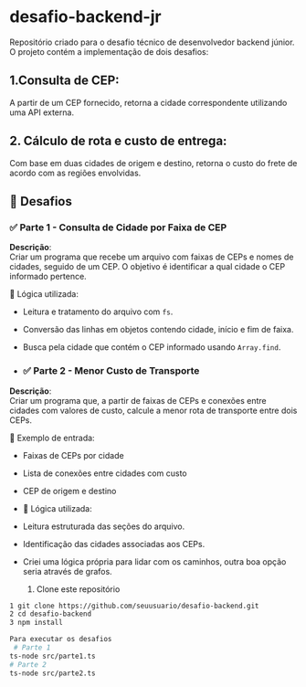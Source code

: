 # desafio-backend-jr
Repositório criado para o desafio técnico de desenvolvedor backend júnior. O projeto contém a implementação de dois desafios:

## 1.Consulta de CEP: 
A partir de um CEP fornecido, retorna a cidade correspondente utilizando uma API externa.

## 2. Cálculo de rota e custo de entrega: 
Com base em duas cidades de origem e destino, retorna o custo do frete de acordo com as regiões envolvidas.

## 🧩 Desafios

### ✅ Parte 1 - Consulta de Cidade por Faixa de CEP

**Descrição**:  
Criar um programa que recebe um arquivo com faixas de CEPs e nomes de cidades, seguido de um CEP. O objetivo é identificar a qual cidade o CEP informado pertence.

📌 Lógica utilizada:
- Leitura e tratamento do arquivo com `fs`.
- Conversão das linhas em objetos contendo cidade, início e fim de faixa.
- Busca pela cidade que contém o CEP informado usando `Array.find`.

- ### ✅ Parte 2 - Menor Custo de Transporte

**Descrição**:  
Criar um programa que, a partir de faixas de CEPs e conexões entre cidades com valores de custo, calcule a menor rota de transporte entre dois CEPs.

📂 Exemplo de entrada:
- Faixas de CEPs por cidade
- Lista de conexões entre cidades com custo
- CEP de origem e destino

- 📌 Lógica utilizada:
- Leitura estruturada das seções do arquivo.
- Identificação das cidades associadas aos CEPs.
- Criei uma lógica própria para lidar com os caminhos, outra boa opção seria através de grafos.

  1. Clone este repositório
```bash
1 git clone https://github.com/seuusuario/desafio-backend.git
2 cd desafio-backend
3 npm install

Para executar os desafios
 # Parte 1
ts-node src/parte1.ts
# Parte 2
ts-node src/parte2.ts
